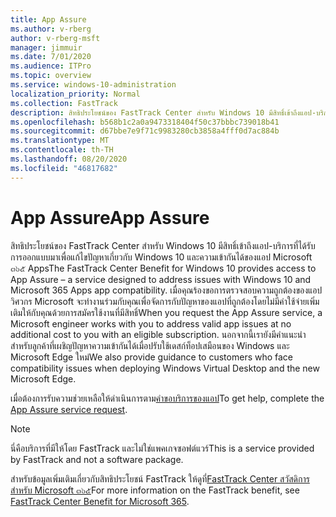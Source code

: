 ```yaml
---
title: App Assure
ms.author: v-rberg
author: v-rberg-msft
manager: jimmuir
ms.date: 7/01/2020
ms.audience: ITPro
ms.topic: overview
ms.service: windows-10-administration
localization_priority: Normal
ms.collection: FastTrack
description: สิทธิประโยชน์ของ FastTrack Center สำหรับ Windows 10 มีสิทธิ์เข้าถึงแอป-บริการที่ได้รับการออกแบบมาเพื่อแก้ไขปัญหาเกี่ยวกับ Windows 10 และความเข้ากันได้ของแอป Microsoft ๓๖๕ Apps
ms.openlocfilehash: b568b1c2a0a9473318404f50c37bbbc739018b41
ms.sourcegitcommit: d67bbe7e9f71c9983280cb3858a4fff0d7ac884b
ms.translationtype: MT
ms.contentlocale: th-TH
ms.lasthandoff: 08/20/2020
ms.locfileid: "46817682"
---
```

# <a name="app-assure"></a><span data-ttu-id="38a67-103">App Assure</span><span class="sxs-lookup"><span data-stu-id="38a67-103">App Assure</span></span>

<span data-ttu-id="38a67-104">สิทธิประโยชน์ของ FastTrack Center สำหรับ Windows 10 มีสิทธิ์เข้าถึงแอป-บริการที่ได้รับการออกแบบมาเพื่อแก้ไขปัญหาเกี่ยวกับ Windows 10 และความเข้ากันได้ของแอป Microsoft ๓๖๕ Apps</span><span class="sxs-lookup"><span data-stu-id="38a67-104">The FastTrack Center Benefit for Windows 10 provides access to App Assure – a service designed to address issues with Windows 10 and Microsoft 365 Apps app compatibility.</span></span> <span data-ttu-id="38a67-105">เมื่อคุณร้องขอการตรวจสอบความถูกต้องของแอปวิศวกร Microsoft จะทำงานร่วมกับคุณเพื่อจัดการกับปัญหาของแอปที่ถูกต้องโดยไม่มีค่าใช้จ่ายเพิ่มเติมให้กับคุณด้วยการสมัครใช้งานที่มีสิทธิ์</span><span class="sxs-lookup"><span data-stu-id="38a67-105">When you request the App Assure service, a Microsoft engineer works with you to address valid app issues at no additional cost to you with an eligible subscription.</span></span> <span data-ttu-id="38a67-106">นอกจากนี้เรายังมีคำแนะนำสำหรับลูกค้าที่เผชิญปัญหาความเข้ากันได้เมื่อปรับใช้เดสก์ท็อปเสมือนของ Windows และ Microsoft Edge ใหม่</span><span class="sxs-lookup"><span data-stu-id="38a67-106">We also provide guidance to customers who face compatibility issues when deploying Windows Virtual Desktop and the new Microsoft Edge.</span></span> 

<span data-ttu-id="38a67-107">เมื่อต้องการรับความช่วยเหลือให้ดำเนินการตาม[คำขอบริการของแอป](https://go.microsoft.com/fwlink/?linkid=2022721)</span><span class="sxs-lookup"><span data-stu-id="38a67-107">To get help, complete the [App Assure service request](https://go.microsoft.com/fwlink/?linkid=2022721).</span></span>

  > [!NOTE]
> <span data-ttu-id="38a67-108">นี่คือบริการที่มีให้โดย FastTrack และไม่ใช่แพคเกจซอฟต์แวร์</span><span class="sxs-lookup"><span data-stu-id="38a67-108">This is a service provided by FastTrack and not a software package.</span></span>

<span data-ttu-id="38a67-109">สำหรับข้อมูลเพิ่มเติมเกี่ยวกับสิทธิประโยชน์ FastTrack ให้ดูที่[FastTrack Center สวัสดิการสำหรับ Microsoft ๓๖๕](introduction.md)</span><span class="sxs-lookup"><span data-stu-id="38a67-109">For more information on the FastTrack benefit, see [FastTrack Center Benefit for Microsoft 365](introduction.md).</span></span>
